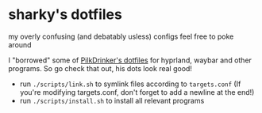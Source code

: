 # sharky's dotfiles
my overly confusing (and debatably usless) configs
feel free to poke around

I "borrowed" some of [PilkDrinker's dotfiles](https://github.com/PilkDrinker/PilkDots) for hyprland, waybar and other programs.
So go check that out, his dots look real good!

- run `./scripts/link.sh` to symlink files according to `targets.conf` (If you're modifying targets.conf, don't forget to add a newline at the end!)
- run `./scripts/install.sh` to install all relevant programs
